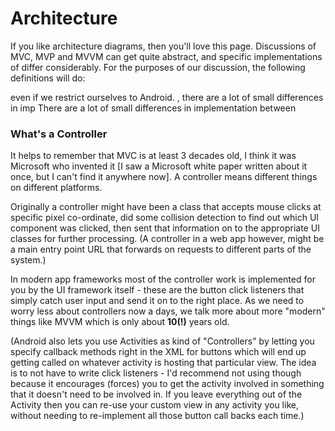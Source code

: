 

# Architecture

If you like architecture diagrams, then you'll love this page. Discussions of MVC, MVP and MVVM can get quite abstract, and specific implementations of differ considerably. For the purposes of our discussion, the following definitions will do:







 even if we restrict ourselves to Android. , there are a lot of small differences in imp There are a lot of small differences in implementation between 
 
 
 
 
### What's a Controller
It helps to remember that MVC is at least 3 decades old, I think it was Microsoft who invented it [I saw a Microsoft white paper written about it once, but I can't find it anywhere now]. A controller means different things on different platforms.

Originally a controller might have been a class that accepts mouse clicks at specific pixel co-ordinate, did some collision detection to find out which UI component was clicked, then sent that information on to the appropriate UI classes for further processing. (A controller in a web app however, might be a main entry point URL that forwards on requests to different parts of the system.)

In modern app frameworks most of the controller work is implemented for you by the UI framework itself - these are the button click listeners that simply catch user input and send it on to the right place. As we need to worry less about controllers now a days, we talk more about more "modern" things like MVVM which is only about **10(!)** years old.

(Android also lets you use Activities as kind of "Controllers" by letting you specify callback methods right in the XML for buttons which will end up getting called on whatever activity is hosting that particular view. The idea is to not have to write click listeners - I'd recommend not using though because it encourages (forces) you to get the activity involved in something that it doesn't need to be involved in. If you leave everything out of the Activity then you can re-use your custom view in any activity you like, without needing to re-implement all those button call backs each time.)

